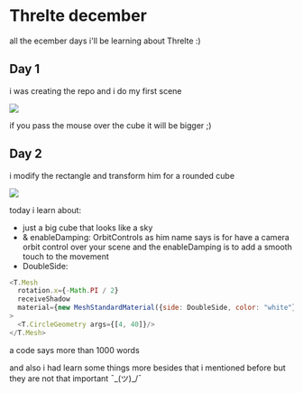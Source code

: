 
# Threlte december

all the ecember days i'll be learning about Threlte :)

## Day 1
i was creating the repo and i do my first scene

![](https://raw.githubusercontent.com/switTV/threlte_dec/main/static/dia1.png)

if you pass the mouse over the cube it will be bigger ;)

## Day 2

i modify the rectangle and transform him for a rounded cube

![](https://raw.githubusercontent.com/switTV/threlte_dec/main/static/dia2.png)

today i learn about:
* <Sky> just a big cube that looks like a sky
* <OrbitControls> & enableDamping: OrbitControls as him name says is for have a camera orbit control over your scene and the enableDamping is to add a smooth touch to the movement
* DoubleSide:
``` javascript
<T.Mesh
  rotation.x={-Math.PI / 2}
  receiveShadow
  material={new MeshStandardMaterial({side: DoubleSide, color: "white"})}
>
  <T.CircleGeometry args={[4, 40]}/>
</T.Mesh>
```
a code says more than 1000 words

and also i had learn some things more besides that i mentioned before but they are not 
that important ¯\_(ツ)_/¯



